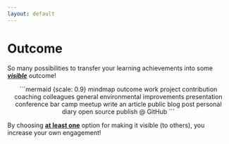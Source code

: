 ```yaml
---
layout: default
---
```


# Outcome

So many possibilities to transfer your learning achievements into some <u>___visible___</u> outcome!

<div style="text-align: center">
```mermaid {scale: 0.9}
mindmap
  outcome
    work
        project contribution
        coaching colleagues
        general environmental improvements
    presentation
        conference
        bar camp
        meetup
    write an article
        public blog post
        personal diary
    open source
        publish @ GitHub
```
</div>

By choosing <u>__at least one__</u> option for making it visible (to others), you increase your own engagement!
